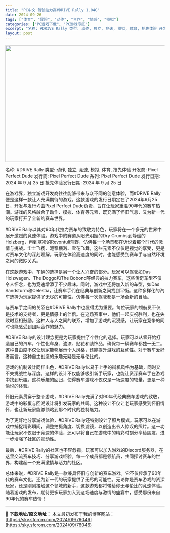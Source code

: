 ```yaml
---
title: "PC中文 驾驶拉力赛#DRIVE Rally 1.04G"
date: 2024-09-26
tags: ["体育", "冒险", "动作", "合作", "情感", "模拟"]
categories: ["PC游戏下载", "PC游戏专区"]
excerpt: "名称: #DRIVE Rally 类型: 动作, 独立, 竞速, 模拟, 体育, 抢先体验 开发商: Pixel Perfect Dude 发行商: Pixel Perfect Dude 系列: Pixel Perfect Dude 发行日期: 2024 年 9 月 25 日 抢先体验发行日期: 2&hellip;"
layout: post
---
```


<img class="aligncenter size-full wp-image-76047" src="https://sky.sfcrom.com/wp-content/uploads/2024/09/2024092608271954.webp" alt="" width="660" height="370" />

名称: #DRIVE Rally
类型: 动作, 独立, 竞速, 模拟, 体育, 抢先体验
开发商: Pixel Perfect Dude
发行商: Pixel Perfect Dude
系列: Pixel Perfect Dude
发行日期: 2024 年 9 月 25 日
抢先体验发行日期: 2024 年 9 月 25 日

在游戏界，独立游戏开发商往往能够带来与众不同的创意体验，而#DRIVE Rally便是这样一款让人充满期待的游戏。这款游戏的发行日期定在了2024年9月25日，开发与发行均由Pixel Perfect Dude负责，旨在让玩家重温90年代的赛车热潮。游戏的风格融合了动作、模拟、体育等元素，既充满了怀旧气息，又为新一代的玩家打开了全新的赛车世界。

#DRIVE Rally以其对90年代拉力赛车的致敬为特色，玩家将在一个多元的世界中展开激烈的竞速体验。游戏中的赛道从阳光明媚的Dry Crumbs到静谧的Holzberg，再到寒冷的Revontuli荒野，仿佛每一个场景都在诉说着那个时代的激情与挑战。尘土飞扬、泥浆横溅、雪花飞舞，这些元素不仅仅是视觉的享受，更是对赛车文化的深刻理解。玩家在体验高速度的同时，也能感受到赛车手与自然环境之间的微妙关系。

在这款游戏中，车辆的选择是另一个让人兴奋的部分。玩家可以驾驶如Das Holzwagen、The Doggo和The Bobond等经典的拉力赛车，这些传奇车型不仅令人怀念，也为竞速增添了不少趣味。同时，游戏中还将加入新的车型，如Das Sandsturm和Celestia，让赛车手们在经典与创新之间找到平衡。这种多样化的汽车选择为玩家提供了无尽的可能性，仿佛每一次驾驶都是一场全新的冒险。

与赛车手之间的关系在#DRIVE Rally中也显得尤为重要。每位玩家的领航员不仅是技术的支持者，更是情感上的伴侣。在这场赛事中，他们一起庆祝胜利，也在失败时互相鼓励。这种人与人之间的联系，增加了游戏的沉浸感，让玩家在竞争的同时也能感受到团队合作的魅力。

#DRIVE Rally的设计理念更是为玩家提供了个性化的选择。玩家可以从零开始打造自己的汽车，个性化车身、油漆、贴花和装饰品，确保每一辆赛车都独一无二。这种自由度不仅让玩家能够展示个人风格，还能提升游戏的互动性。对于赛车爱好者而言，这种自主创造的乐趣无疑是无与伦比的。

游戏的机制设计同样出色，#DRIVE Rally以易于上手的街机风格为基础，同时又不失挑战性与深度。这样的设计不仅能够吸引新手玩家，也能让资深赛车手在游戏中找到乐趣。这种乐趣的回归，使得赛车游戏不仅仅是一场速度的较量，更是一种愉悦的体验。

怀旧元素贯穿于整个游戏，#DRIVE Rally充满了对90年代经典赛车游戏的致敬，游戏中的彩蛋与回溯设计将引发玩家的共鸣。这种设计不仅让老玩家感受到怀旧情怀，也让新玩家能够领略到那个时代的独特魅力。

为了更好地分享游戏体验，#DRIVE Rally还特别设计了照片模式。玩家可以在游戏中捕捉精彩瞬间，调整拍摄角度、切换滤镜，以创造出令人惊叹的照片。这一功能让玩家不仅限于竞速的体验，还可以将自己在游戏中的精彩时刻分享给朋友，进一步增强了社区的互动性。

最后，#DRIVE Rally的社区也不容忽视。玩家可以加入游戏的Discord服务器，在这里交流赛车技巧、分享游戏经验。每一个成员都是领航员，共同探讨赛车的世界，构建起一个充满激情与活力的社区。

总体来说，#DRIVE Rally是一款兼具怀旧与创新的赛车游戏。它不仅传承了90年代的赛车文化，还为新一代的玩家提供了无尽的可能性。无论你是赛车游戏的资深玩家，还是刚刚接触这个领域的新手，这款游戏都将带给你无与伦比的竞速体验。随着游戏的发布，期待更多玩家加入到这场速度与激情的盛宴中，感受那份来自90年代的赛车热情！

---
📖 **下载地址/原文地址：** 本文最初发布于我的博客网站：[https://sky.sfcrom.com/2024/09/76046](https://sky.sfcrom.com/2024/09/76046)
